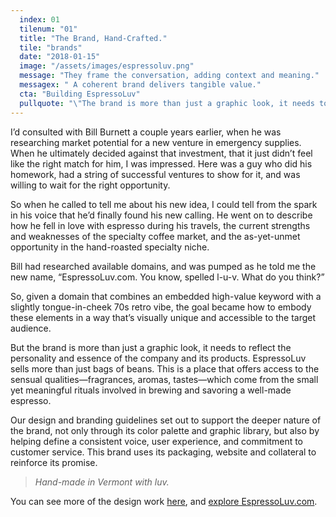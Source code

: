 ```yaml
---
  index: 01
  tilenum: "01"
  title: "The Brand, Hand-Crafted."
  tile: "brands"
  date: "2018-01-15"
  image: "/assets/images/espressoluv.png"
  message: "They frame the conversation, adding context and meaning."
  messagex: " A coherent brand delivers tangible value."
  cta: "Building EspressoLuv"
  pullquote: "\"The brand is more than just a graphic look, it needs to reflect the  personality and essence of the company and its products.\""
---
```


<div>
<p>I’d consulted with Bill Burnett a couple years earlier, when he was researching market potential for a new venture in emergency supplies. When he ultimately decided against that investment, that it just didn’t feel like the right match for him, I was impressed. Here was a guy who did his homework, had a string of successful ventures to show for it, and was willing to wait for the right opportunity.</p>

So when he called to tell me about his new idea, I could tell from the spark in his voice that he’d finally found his new calling. He went on to describe how he fell in love with espresso during his travels, the current strengths and weaknesses of the specialty coffee market, and the as-yet-unmet opportunity in the hand-roasted specialty niche.

Bill had researched available domains, and was pumped as he told me the new name, “EspressoLuv.com. You know, spelled l-u-v. What do you think?”

So, given a domain that combines an embedded high-value keyword with a slightly tongue-in-cheek 70s retro vibe, the goal became how to embody these elements in a way that’s visually unique and accessible to the target audience.

But the brand is more than just a graphic look, it needs to reflect the personality and essence of the company and its products. EspressoLuv sells more than just bags of beans. This is a place that offers access to the sensual qualities—fragrances, aromas, tastes—which come from the small yet meaningful rituals involved in brewing and savoring a well-made espresso.

Our design and branding guidelines set out to support the deeper nature of the brand, not only through its color palette and graphic library, but also by helping define a consistent voice, user experience, and commitment to customer service. This brand uses its packaging, website and collateral to reinforce its promise.

<blockquote style="font-style: italic">Hand-made in Vermont with luv.</blockquote>

You can see more of the design work [here](https://www.behance.net/DaveLindberg), and [explore EspressoLuv.com](https://espressoluv.com/).

</div>
